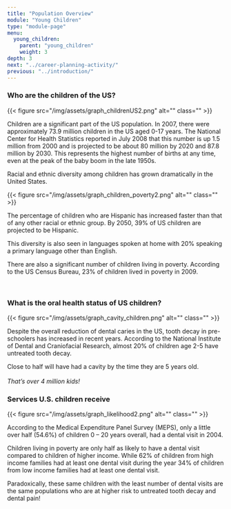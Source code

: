 ```yaml
---
title: "Population Overview"
module: "Young Children"
type: "module-page"
menu:
  young_children:
    parent: "young_children"
    weight: 3
depth: 3
next: "../career-planning-activity/"
previous: "../introduction/"
---
```

<h3>Who are the children of the US?</h3><div class="pageblock"><div class="maintext">
<div class="right">{{< figure src="/img/assets/graph_childrenUS2.png" alt="" class="" >}}</div>
<p>Children are a significant part of the US population. In 2007, there were approximately 73.9 million children in the US aged 0-17 years. The National Center for Health Statistics reported in July 2008 that this number is up 1.5 million from 2000 and is projected to be about 80 million by 2020 and 87.8 million by 2030. This represents the highest number of births at any time, even at the peak of the baby boom in the late 1950s.</p>
<p>Racial and ethnic diversity among children has grown dramatically in the United States.</p>
</div>
</div><div class="pageblock"><div class="maintext"><div class="left">{{< figure src="/img/assets/graph_children_poverty2.png" alt="" class="" >}}</div>
<p>The percentage of children who are Hispanic has increased faster than that of any other racial or ethnic group. By 2050, 39% of US children are projected to be Hispanic.</p>
<p>This diversity is also seen in languages spoken at home with 20% speaking a primary language other than English.</p>
<p>There are also a significant number of children living in poverty. According to the US Census Bureau, 23% of children lived in poverty in 2009.</p>
</div>
<br style="clear: both;"/>
</div><h3>What is the oral health status of US children?</h3><div class="pageblock"><div class="maintext">
<div class="right">{{< figure src="/img/assets/graph_cavity_children.png" alt="" class="" >}}</div>
<p>Despite the overall reduction of dental caries in the US, tooth decay in pre-schoolers has increased in recent years. According to the National Institute of Dental and Craniofacial Research, almost 20% of children age 2-5 have untreated tooth decay.</p>
<p>Close to half will have had a cavity by the time they are 5 years old.<br/><br/>
<em>That’s over 4 million kids!</em></p></div>
</div><h3>Services U.S. children receive </h3><div class="pageblock"><div class="maintext">
<div class="right">{{< figure src="/img/assets/graph_likelihood2.png" alt="" class="" >}}</div>
<p>According to the Medical Expenditure Panel Survey (MEPS), only a little over half (54.6%) of children 0 – 20 years overall, had a dental visit in 2004.</p>
<p>Children living in poverty are only half as likely to have a dental visit compared to children of higher income. While 62% of children from high income families had at least one dental visit during the year 34% of children from low income families had at least one dental visit.</p>
<p>Paradoxically, these same children with the least number of dental visits are the same populations who are at higher risk to untreated tooth decay and dental pain!</p>
<br/>
</div>
</div>